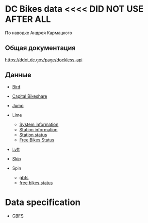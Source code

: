 # DC Bikes data   <<<< DID NOT USE AFTER ALL
По наводке Андрея Кармацкого


## Общая документация
https://ddot.dc.gov/page/dockless-api


## Данные
* [Bird](https://gbfs.bird.co/dc)
* [Capital Bikeshare](https://gbfs.capitalbikeshare.com/gbfs/gbfs.json)
* [Jump](https://dc.jumpmobility.com/opendata)
* Lime
    * [System information](https://lime.bike/api/partners/v1/gbfs/system_information.json)
    * [Station information](https://lime.bike/api/partners/v1/gbfs/station_information.json)
    * [Station status](https://lime.bike/api/partners/v1/gbfs/station_status.json)
    * [Free Bikes Status](https://lime.bike/api/partners/v1/gbfs/free_bike_status.json)

* [Lyft](https://s3.amazonaws.com/lyft-lastmile-production-iad/lbs/dca/free_bike_status.json)
* [Skip](https://us-central1-waybots-production.cloudfunctions.net/dcFreeBikeStatus)
* Spin 
    * [gbfs](https://api.spin.pm/api/gbfs/v1/washington_dc/gbfs)
    * [free bikes status](https://web.spin.pm/api/gbfs/v1/washington_dc/free_bike_status)


# Data specification
* [GBFS](https://github.com/NABSA/gbfs)
 







